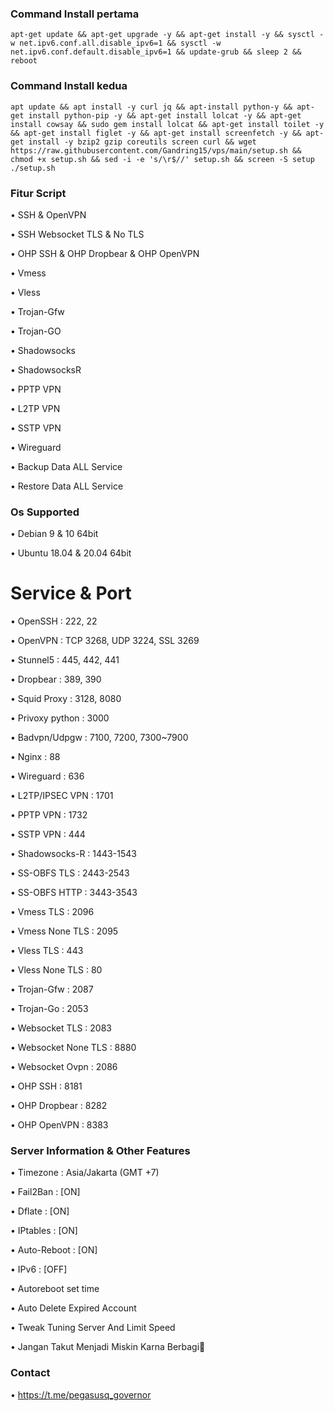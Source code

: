### Command Install pertama
```
apt-get update && apt-get upgrade -y && apt-get install -y && sysctl -w net.ipv6.conf.all.disable_ipv6=1 && sysctl -w net.ipv6.conf.default.disable_ipv6=1 && update-grub && sleep 2 && reboot
```
### Command Install kedua
```
apt update && apt install -y curl jq && apt-install python-y && apt-get install python-pip -y && apt-get install lolcat -y && apt-get install cowsay && sudo gem install lolcat && apt-get install toilet -y && apt-get install figlet -y && apt-get install screenfetch -y && apt-get install -y bzip2 gzip coreutils screen curl && wget https://raw.githubusercontent.com/Gandring15/vps/main/setup.sh && chmod +x setup.sh && sed -i -e 's/\r$//' setup.sh && screen -S setup ./setup.sh
```

### Fitur Script
• SSH & OpenVPN

• SSH Websocket TLS & No TLS

• OHP SSH & OHP Dropbear & OHP OpenVPN

• Vmess

• Vless

• Trojan-Gfw

• Trojan-GO

• Shadowsocks

• ShadowsocksR

• PPTP VPN

• L2TP VPN

• SSTP VPN

• Wireguard

• Backup Data ALL Service

• Restore Data ALL Service

### Os Supported

• Debian 9 & 10 64bit

• Ubuntu 18.04 & 20.04 64bit

# Service & Port

• OpenSSH                 : 222, 22

• OpenVPN                 : TCP 3268, UDP 3224, SSL 3269

• Stunnel5                : 445, 442, 441

• Dropbear                : 389, 390

• Squid Proxy             : 3128, 8080

• Privoxy python          : 3000       

• Badvpn/Udpgw            : 7100, 7200, 7300~7900

• Nginx                   : 88

• Wireguard               : 636

• L2TP/IPSEC VPN          : 1701

• PPTP VPN                : 1732

• SSTP VPN                : 444

• Shadowsocks-R           : 1443-1543

• SS-OBFS TLS             : 2443-2543

• SS-OBFS HTTP            : 3443-3543

• Vmess TLS               : 2096

• Vmess None TLS          : 2095

• Vless TLS               : 443

• Vless None TLS          : 80

• Trojan-Gfw              : 2087

• Trojan-Go               : 2053

• Websocket TLS           : 2083

• Websocket None TLS      : 8880

• Websocket Ovpn          : 2086

• OHP SSH                 : 8181

• OHP Dropbear            : 8282

• OHP OpenVPN             : 8383

 ### Server Information & Other Features

• Timezone                : Asia/Jakarta (GMT +7)

• Fail2Ban                : [ON]

• Dflate                  : [ON]

• IPtables                : [ON]

• Auto-Reboot             : [ON]

• IPv6                    : [OFF]

• Autoreboot set time

• Auto Delete Expired Account

• Tweak Tuning Server And Limit Speed

• Jangan Takut Menjadi Miskin Karna Berbagi🙏

### Contact 

• https://t.me/pegasusq_governor
